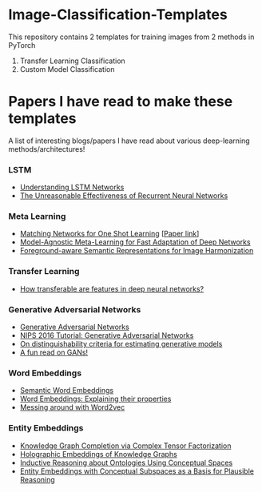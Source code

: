 # Image-Classification-Templates

This repository contains 2 templates for training images from 2 methods in PyTorch

1. Transfer Learning Classification
2. Custom Model Classification 

# Papers I have read to make these templates
A list of interesting blogs/papers I have read about various deep-learning methods/architectures!

### LSTM
* [Understanding LSTM Networks](http://colah.github.io/posts/2015-08-Understanding-LSTMs/)
* [The Unreasonable Effectiveness of Recurrent Neural Networks](http://karpathy.github.io/2015/05/21/rnn-effectiveness/)

### Meta Learning
* [Matching Networks for One Shot Learning](https://github.com/karpathy/paper-notes/blob/master/matching_networks.md) [[Paper link](https://arxiv.org/abs/1606.04080)]
* [Model-Agnostic Meta-Learning for Fast Adaptation of Deep Networks](https://arxiv.org/abs/1703.03400)
* [Foreground-aware Semantic Representations for Image Harmonization](
https://www.catalyzex.com/paper/arxiv:2006.00809?fbclid=IwAR0vNw89W8GWAkwMVPPsDoMtHHtQJSTfrSnDrDr9slC4uv_Iv8rJHiOsKb8)

### Transfer Learning
* [How transferable are features in deep neural networks?](https://arxiv.org/abs/1411.1792)

### Generative Adversarial Networks
* [Generative Adversarial Networks](https://arxiv.org/abs/1406.2661)
* [NIPS 2016 Tutorial: Generative Adversarial Networks](https://arxiv.org/abs/1701.00160)
* [On distinguishability criteria for estimating generative models](https://arxiv.org/pdf/1412.6515.pdf)
* [A fun read on GANs!](https://medium.com/@awjuliani/generative-adversarial-networks-explained-with-a-classic-spongebob-squarepants-episode-54deab2fce39#.b3qxec4m5)

### Word Embeddings
* [Semantic Word Embeddings](http://www.offconvex.org/2015/12/12/word-embeddings-1/)
* [Word Embeddings: Explaining their properties](http://www.offconvex.org/2016/02/14/word-embeddings-2/)
* [Messing around with Word2vec](https://quomodocumque.wordpress.com/2016/01/15/messing-around-with-word2vec/)

### Entity Embeddings
* [Knowledge Graph Completion via Complex Tensor Factorization](https://arxiv.org/abs/1702.06879)
* [Holographic Embeddings of Knowledge Graphs](https://arxiv.org/abs/1510.04935)
* [Inductive Reasoning about Ontologies Using Conceptual Spaces](https://users.cs.cf.ac.uk/JameelS1/AAAI-2017.pdf)
* [Entity Embeddings with Conceptual Subspaces as a Basis for Plausible Reasoning](https://arxiv.org/pdf/1602.05765.pdf)
